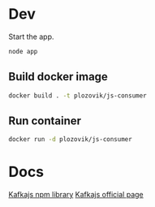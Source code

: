 # Dev
Start the app.
```bash
node app
```

## Build docker image
```bash
docker build . -t plozovik/js-consumer
```

## Run container
```bash
docker run -d plozovik/js-consumer
```

# Docs
[Kafkajs npm library](https://www.npmjs.com/package/kafkajs)
[Kafkajs official page](https://kafka.js.org/)